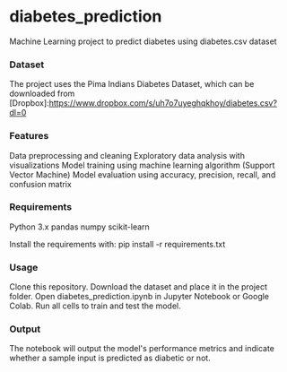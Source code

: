 # diabetes_prediction
Machine Learning project to predict diabetes using diabetes.csv dataset

### Dataset
The project uses the Pima Indians Diabetes Dataset, which can be downloaded from [Dropbox]:https://www.dropbox.com/s/uh7o7uyeghqkhoy/diabetes.csv?dl=0

### Features
  Data preprocessing and cleaning
  Exploratory data analysis with visualizations
  Model training using machine learning algorithm (Support Vector Machine)
  Model evaluation using accuracy, precision, recall, and confusion matrix

### Requirements
  Python 3.x
  pandas
  numpy
  scikit-learn

  Install the requirements with:
  pip install -r requirements.txt

### Usage
  Clone this repository.
  Download the dataset and place it in the project folder.
  Open diabetes_prediction.ipynb in Jupyter Notebook or Google Colab.
  Run all cells to train and test the model.

### Output
  The notebook will output the model's performance metrics and indicate whether a sample input is predicted as diabetic or not.
  
